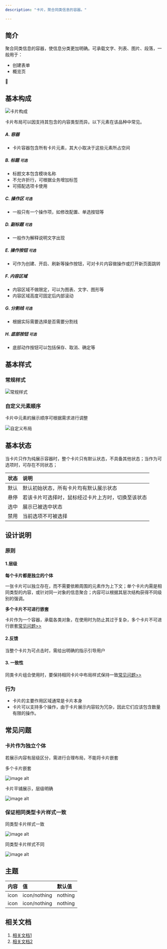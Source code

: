 ```yaml
---
description: "卡片，聚合同类信息的容器。"

---
```


<!--副标题具体写法见源代码模式-->



## 简介

聚合同类信息的容器，使信息分类更加明确。可承载文字、列表、图片、段落，一般用于：

- 创建表单
- 概览页



## 基本构成

![卡片构成](../../../images/Card/卡片构成.png)

卡片布局可以因支持其包含的内容类型而异。以下元素在该品种中常见。

##### A. 容器 

- 卡片容器包含所有卡片元素，其大小取决于这些元素所占空间


##### B. 标题 `可选`

- 标题文本包含模块名称
- 不允许折行，可根据业务增加标签
- 可搭配选项卡使用

##### C. 操作区 `可选`

- 一般只有一个操作项，如修改配置、单选按钮等


##### D. 副标题 `可选`

- 一般作为解释说明文字出现

##### E. 操作按钮 `可选`

- 可作为创建、开启、刷新等操作按钮，可对卡片内容做操作或打开新页面跳转

##### F. 内容区域

- 内容区域不做限定，可以为图表、文字、图形等
- 内容区域高度可固定后内部滚动

##### G. 分割线 `可选`

- 根据实际需要选择是否需要分割线

##### H. 底部按钮 `可选`

- 底部动作按钮可以包括保存、取消、确定等



## 基本样式

### 常规样式

![常规样式](../../../images/Card/常规样式.png)

### 自定义元素顺序

卡片中元素的展示顺序可根据需求进行调整

![自定义布局](../../../images/Card/自定义布局.png)



## 基本状态

当卡片只作为纯展示容器时，整个卡片只有默认状态，不具备其他状态；当作为可选项时，可存在不同状态；

<!--需要UI支持-->

| 状态 | 说明                                               |
| :--- | :------------------------------------------------- |
| 默认 | 默认初始状态，所有卡片均有默认展示状态             |
| 悬停 | 若该卡片可选择时，鼠标经过卡片上方时，切换至该状态 |
| 选中 | 展示已被选中状态                                   |
| 禁用 | 当前选项不可被选择                                 |



## 设计说明

### 原则

#### 1.层级

**每个卡片都是独立的个体**

一张卡片可以独立存在，而不需要依赖周围的元素作为上下文；单个卡片内需是相同类型的内容，或针对同一对象的信息聚合；内容可以根据其层次结构获得不同级别的强调。

**多个卡片不可进行嵌套**

卡片作为一个容器，承载各类对象，在使用时为防止其过于复杂，多个卡片不可进行嵌套[常见问题>>](http://10.179.234.214:8000/component/Card/#%E5%8D%A1%E7%89%87%E4%BD%9C%E4%B8%BA%E7%8B%AC%E7%AB%8B%E4%B8%AA%E4%BD%93)

#### 2.反馈

当整个卡片为可点击时，需给出明确的指示引导用户

#### 3. 一致性

同类卡片组合使用时，要保持相同卡片中布局样式保持一致[常见问题>>](http://10.179.234.214:8000/component/Card/#%E4%BF%9D%E8%AF%81%E7%9B%B8%E5%90%8C%E7%B1%BB%E5%9E%8B%E5%8D%A1%E7%89%87%E6%A0%B7%E5%BC%8F%E4%B8%80%E8%87%B4)



### 行为

- 卡片的主要作用区域通常是卡片本身
- 卡片可以支持多个操作，由于卡片展示内容较为冗杂，因此它们应该包含数量有限的操作。



##  常见问题

### 卡片作为独立个体

若展示内容有层级区分，需进行合理布局，不能将卡片嵌套

<div class="u-md-flex-without-bg">
   <div class="u-md-mr24">
      <p><i class="u-md-suggested"></i>多个卡片嵌套</p>
      <img src="../../../images/Card/卡片嵌套.png" alt="image alt" title="desc" />
   </div>
   <div>
      <p><i class="u-md-not-suggested"></i>卡片平铺展示，层级明确</p>
      <img src="../../../images/Card/层级明确.png" alt="image alt" title="desc" />
   </div>
</div>



### 保证相同类型卡片样式一致



<div class="u-md-flex-without-bg">
   <div class="u-md-mr24">
      <p><i class="u-md-suggested"></i>同类型卡片样式一致</p>
      <img src="../../../images/Card/样式一致.png" alt="image alt" title="desc" />
   </div>
   <div>
      <p><i class="u-md-not-suggested"></i>同类型卡片样式不同</p>
      <img src="../../../images/Card/样式不一致.png" alt="image alt" title="desc" />
   </div>
</div>



## 主题

| 内容 | 值           | 默认值  |
| :--- | :----------- | :------ |
| icon | icon/nothing | nothing |
| icon | icon/nothing | nothing |



## 相关文档

1. [相关文档1](https://www.ucloud.cn)
2. [相关文档2](https://www.ucloud.cn)

